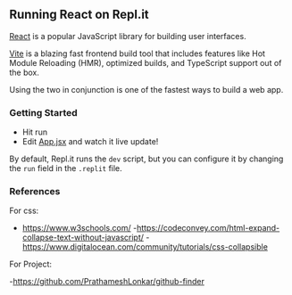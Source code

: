 ## Running React on Repl.it

[React](https://reactjs.org/) is a popular JavaScript library for building user interfaces.

[Vite](https://vitejs.dev/) is a blazing fast frontend build tool that includes features like Hot Module Reloading (HMR), optimized builds, and TypeScript support out of the box.

Using the two in conjunction is one of the fastest ways to build a web app.

### Getting Started
- Hit run
- Edit [App.jsx](#src/App.jsx) and watch it live update!

By default, Repl.it runs the `dev` script, but you can configure it by changing the `run` field in the `.replit` file.

### References
For css:
- https://www.w3schools.com/
-https://codeconvey.com/html-expand-collapse-text-without-javascript/
-https://www.digitalocean.com/community/tutorials/css-collapsible

For Project:

-https://github.com/PrathameshLonkar/github-finder